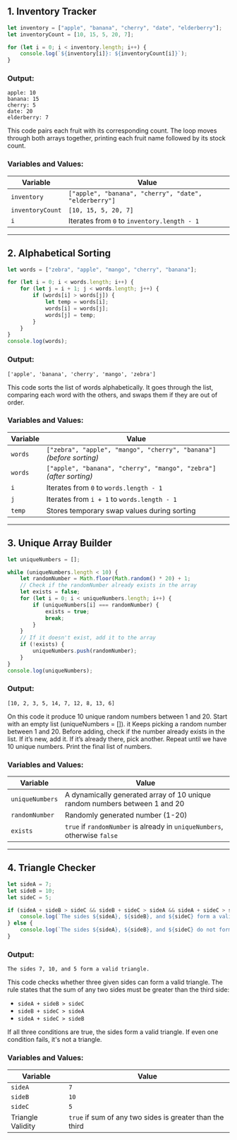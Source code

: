 ## 1. Inventory Tracker

```javascript
let inventory = ["apple", "banana", "cherry", "date", "elderberry"];
let inventoryCount = [10, 15, 5, 20, 7];

for (let i = 0; i < inventory.length; i++) {
    console.log(`${inventory[i]}: ${inventoryCount[i]}`);
}
```

### Output:
```
apple: 10  
banana: 15  
cherry: 5  
date: 20  
elderberry: 7  
```

This code pairs each fruit with its corresponding count. The loop moves through both arrays together, printing each fruit name followed by its stock count.

### Variables and Values:

| Variable         | Value                                                 |
| ---------------- | ----------------------------------------------------- |
| `inventory`      | `["apple", "banana", "cherry", "date", "elderberry"]` |
| `inventoryCount` | `[10, 15, 5, 20, 7]`                                  |
| `i`              | Iterates from `0` to `inventory.length - 1`           |

---

## 2. Alphabetical Sorting

```javascript
let words = ["zebra", "apple", "mango", "cherry", "banana"];

for (let i = 0; i < words.length; i++) {
    for (let j = i + 1; j < words.length; j++) {
        if (words[i] > words[j]) {
            let temp = words[i];
            words[i] = words[j];
            words[j] = temp;
        }
    }
}
console.log(words);
```

### Output:
```
['apple', 'banana', 'cherry', 'mango', 'zebra']
```

This code sorts the list of words alphabetically. It goes through the list, comparing each word with the others, and swaps them if they are out of order.

### Variables and Values:

| Variable | Value                                                                |
| -------- | -------------------------------------------------------------------- |
| `words`  | `["zebra", "apple", "mango", "cherry", "banana"]` *(before sorting)* |
| `words`  | `["apple", "banana", "cherry", "mango", "zebra"]` *(after sorting)*  |
| `i`      | Iterates from `0` to `words.length - 1`                              |
| `j`      | Iterates from `i + 1` to `words.length - 1`                          |
| `temp`   | Stores temporary swap values during sorting                          |

---

## 3. Unique Array Builder

```javascript
let uniqueNumbers = [];

while (uniqueNumbers.length < 10) {
    let randomNumber = Math.floor(Math.random() * 20) + 1;
    // Check if the randomNumber already exists in the array
    let exists = false;
    for (let i = 0; i < uniqueNumbers.length; i++) {
        if (uniqueNumbers[i] === randomNumber) {
            exists = true;
            break;
        }
    }
    // If it doesn't exist, add it to the array
    if (!exists) {
        uniqueNumbers.push(randomNumber);
    }
}
console.log(uniqueNumbers);
```

### Output:
```
[10, 2, 3, 5, 14, 7, 12, 8, 13, 6]
```

On this code it produce 10 unique random numbers between 1 and 20.
Start with an empty list (uniqueNumbers = []).
it Keeps picking a random number between 1 and 20.
Before adding, check if the number already exists in the list.
If it’s new, add it. If it’s already there, pick another.
Repeat until we have 10 unique numbers.
Print the final list of numbers.

### Variables and Values:

| Variable        | Value                                                                      |
| --------------- | -------------------------------------------------------------------------- |
| `uniqueNumbers` | A dynamically generated array of 10 unique random numbers between 1 and 20 |
| `randomNumber`  | Randomly generated number (1-20)                                           |
| `exists`        | `true` if `randomNumber` is already in `uniqueNumbers`, otherwise `false`  |

---

## 4. Triangle Checker

```javascript
let sideA = 7;
let sideB = 10;
let sideC = 5;

if (sideA + sideB > sideC && sideB + sideC > sideA && sideA + sideC > sideB) {
    console.log(`The sides ${sideA}, ${sideB}, and ${sideC} form a valid triangle.`);
} else {
    console.log(`The sides ${sideA}, ${sideB}, and ${sideC} do not form a valid triangle.`);
}
```

### Output:
```
The sides 7, 10, and 5 form a valid triangle.
```

This code checks whether three given sides can form a valid triangle. The rule states that the sum of any two sides must be greater than the third side:
- `sideA + sideB > sideC`
- `sideB + sideC > sideA`
- `sideA + sideC > sideB`

If all three conditions are true, the sides form a valid triangle. If even one condition fails, it's not a triangle.

### Variables and Values:

| Variable          | Value                                                    |
| ----------------- | -------------------------------------------------------- |
| `sideA`           | `7`                                                      |
| `sideB`           | `10`                                                     |
| `sideC`           | `5`                                                      |
| Triangle Validity | `true` if sum of any two sides is greater than the third |